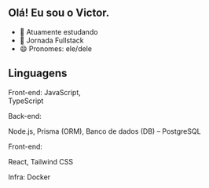 ## Olá! Eu sou o Victor.

- 🔭 Atuamente estudando
- 🌱 Jornada Fullstack
- 😄 Pronomes: ele/dele

## Linguagens

Front-end:
JavaScript,   
TypeScript

Back-end:

Node.js, 
Prisma (ORM), 
Banco de dados (DB) – PostgreSQL

Front-end:

React, 
Tailwind CSS

Infra:
Docker

  


